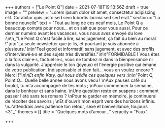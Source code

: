 +++
authors = ["Le Point Q"]
date = 2021-07-18T19:13:56Z
draft = true
image = ""
preview = "Lorem ipsum dolor sit amet, consectetur adipiscing elit. Curabitur quis justo sed sem lobortis lacinia sed sed erat."
section = "La bonne nouvelle"
text = "Tout au long de ces neuf mois, Le Point Q a beaucoup compté pour nous... et on sait que pour vous aussi. Pour ce dernier numéro avant les vacances, vous nous avez envoyé du love :\n\n_\"Le Point Q c'est facile à lire, sans jugement, ça fait du bien au moral !\"_\n\n_\"La seule newsletter que je lis, et pourtant je suis abonnée à plusieurs.\"_\n\n_\"Feel good et informatif, sans jugement, et avec des profils d'interviewé·e·s et des sujets très diversifiés.\"_\n\n_\"FORMIDABLE ! Vous êtes à la fois clair·e·s, factuel·le·s, vous ne tombez ni dans la bienpensance ni dans la vulgarité. J'apprécie le ton (joyeux) et l'énergie positive qui émane de votre publication. Indispensable et bien fait... vous en voulez encore ? Merci !\"_\n\nEt enfin Katy, qui nous dédie ces quelques vers :\n\n_\"Point Q, Point Q... Quelle belle année nous avons vécu !  \nAux pauses café du boulot, tu m'a accompagné de tes mots ;  \nPour commencer la semaine, dans le bonheur et sans haine.  \nUne question reste en suspens : comment passer l'été sans tes romans ?  \nPour te garder en mémoire, je continuerai de récolter des savoirs ;  \nEt d'ouvrir mon esprit vers des horizons infinis.  \nJ'attendrais avec patience ton retour, sexe et bienveillance, toujours <3\"_"
themes = []
title = "Quelques mots d'amour..."
veracity = "Faux"

+++
